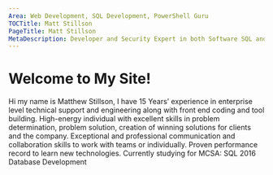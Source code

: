 ```yaml
---
Area: Web Development, SQL Development, PowerShell Guru
TOCTitle: Matt Stillson
PageTitle: Matt Stillson
MetaDescription: Developer and Security Expert in both Software SQL and .Net Frame works.
---
```

# Welcome to My Site!
Hi  my name is Matthew Stillson, I have 15 Years’ experience in enterprise level technical support and engineering along with front end coding and tool building. High-energy individual with excellent skills in problem determination, problem solution, creation of winning solutions for clients and the company. Exceptional and professional communication and collaboration skills to work with teams or individually. Proven performance record to learn new technologies. Currently studying for MCSA: SQL 2016 Database Development
